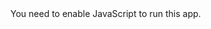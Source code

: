 <!doctype html><html lang="en"><head><meta charset="utf-8"><meta name="viewport" content="width=device-width,initial-scale=1,shrink-to-fit=no"><meta name="theme-color" content="#000000"><link rel="stylesheet" href="https://fonts.googleapis.com/css?family=Roboto:300,400,500"><link rel="manifest" href="/Add-Token/manifest.json"><link rel="shortcut pngn" href="/Add-Token/favicon.png"><title>Add Token</title><link href="/Add-Token/static/css/main.f086798a.css" rel="stylesheet"></head><body><noscript>You need to enable JavaScript to run this app.</noscript><div id="root"></div><script type="text/javascript" src="/Add-Token/static/js/main.13180376.js"></script></body></html>